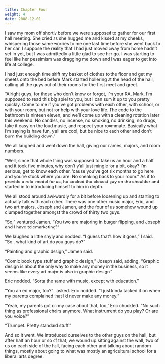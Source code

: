 ```yaml
---
title: Chapter Four
weight: 4
date: 2008-12-01
---
```


I saw my mom off shortly before we were supposed to gather for our first
hall meeting. She cried as she hugged me and kissed at my cheeks,
whispering those same worries to me one last time before she went back
to her car. I suppose the reality that I had just moved away from home
hadn’t set in yet, but I was admittedly a little glad to see her go. I
was starting to feel like her pessimism was dragging me down and I was
eager to get into life at college.

I had just enough time shift my basket of clothes to the floor and get
my sheets onto the bed before Mark started hollering at the head of the
hall, calling all the guys out of their rooms for the first meet and
greet.

“Alright guys, for those who don’t know or forgot, I’m your RA, Mark.
I’m supposed to read this big spiel to you, but I can sum it up to you
pretty quickly. Come to me if you’ve got problems with each other, with
school, or with your room, but not for help with your love life. The
code to the bathroom is ninteen eleven, and we’ll come up with a
cleaning rotation later this weekend. No candles, no incense, no
smoking, no drinking, no drugs, take it easy on the loud music, and
respect your roommate. Basically what I’m saying is have fun, y’all are
cool, but be nice to each other and don’t burn the building down.”

We all laughed and went down the hall, giving our names, majors, and
room numbers.

“Well, since that whole thing was supposed to take us an hour and a half
and it took five minutes, why don’t y’all just mingle for a bit, okay?
I’m serious, get to know each other, ’cause you’ve got six months to go
here and you’re stuck where you are. No sneaking back to your room.” As
if to provide a role-model for us, he socked the closest guy on the
shoulder and started in to introducing himself to him in depth.

We all stood around awkwardly for a bit before loosening up and starting
to actually talk with each other. There was one other music major, Eric,
and two art majors, Joseph and Jamen, and the four of us somehow wound
up clumped together amongst the crowd of thirty two guys.

“So,” ventured Jamen. “You two are majoring in burger flipping, and
Joseph and I have telemarketing?”

We laughed a little shyly and nodded. “I guess that’s how it goes,” I
said. “So.. what kind of art do you guys do?”

“Painting and graphic design,” Jamen said.

“Comic book type stuff and graphic design,” Joseph said, adding,
“Graphic design is about the only way to make any money in the business,
so it seems like every art major is also in graphic design.”

Eric nodded. “Sorta the same with music, except with education.”

“You an ed major, too?” I asked. Eric nodded. “I just kinda tacked it on
when my parents complained that I’d never make any money.”

“Yeah, my parents got on my case about that, too,” Eric chuckled. “No
such thing as professional choirs anymore. What instrument do you play?
Or are you voice?”

“Trumpet. Pretty standard stuff.”

And so it went. We introduced ourselves to the other guys on the hall,
but after half an hour or so of that, we wound up sitting against the
wall, two of us on each side of the hall, facing each other and talking
about random things, mostly about going to what was mostly an
agricultural school for a liberal arts degree.
